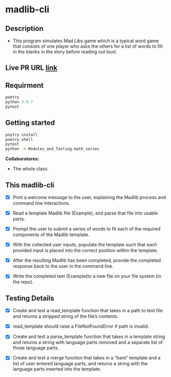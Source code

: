 # madlib-cli

## Description

* This program simulates Mad Libs game which is a typical word game that consists of one player who asks the others for a list of words to fill in the blanks in the story before reading out loud.

## **Live PR URL** [link](https://github.com/BasharTaamneh/madlib-cli/pull/1)

## Requirment

```javascript
poetry
python 3.9.7
pytest
```

## Getting started

```bash
poytry install
poetry shell
pytest
python -m Modules_and_Testing.math_series
```

**Collaboratores:**

* The whole class.

## This madlib-cli

* [x] Print a welcome message to the user, explaining the Madlib process and command line interactions.

* [x] Read a template Madlib file (Example), and parse that file into usable parts.

* [x] Prompt the user to submit a series of words to fit each of the required components of the Madlib template.

* [x] With the collected user inputs, populate the template such that each provided input is placed into the correct position within the template.

* [x] After the resulting Madlib has been completed, provide the completed response back to the user in the command line.

* [x] Write the completed text (Example)to a new file on your file system (in the repo).

## Testing Details

* [x] Create and test a read_template function that takes in a path to text file and returns a stripped string of the file’s contents.

* [x] read_template should raise a FileNotFoundError if path is invalid.

* [x] Create and test a parse_template function that takes in a template string and returns a string with language parts removed and a separate list of those language parts.

* [x] Create and test a merge function that takes in a “bare” template and a list of user entered language parts, and returns a string with the language parts inserted into the template.
